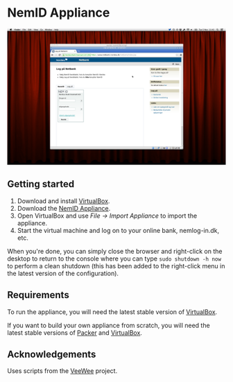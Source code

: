 NemID Appliance
===============

![A screenshot of the appliance in action](./docs/packer.png)


Getting started
---------------

1. Download and install [VirtualBox](https://www.virtualbox.org).
2. Download the [NemID Appliance](https://dl.dropboxusercontent.com/u/2736733/NemID/packer-nemid.ova).
3. Open VirtualBox and use *File → Import Appliance* to import the appliance.
4. Start the virtual machine and log on to your online bank, nemlog-in.dk, etc.

When you're done, you can simply close the browser and right-click on the desktop to return to the console where you can type `sudo shutdown -h now` to perform a clean shutdown (this has been added to the right-click menu in the latest version of the configuration).


Requirements
------------

To run the appliance, you will need the latest stable version of [VirtualBox](https://www.virtualbox.org).

If you want to build your own appliance from scratch, you will need the latest stable versions of [Packer](http://www.packer.io) and [VirtualBox](https://www.virtualbox.org).


Acknowledgements
----------------

Uses scripts from the [VeeWee](https://github.com/jedi4ever/veewee/) project.
